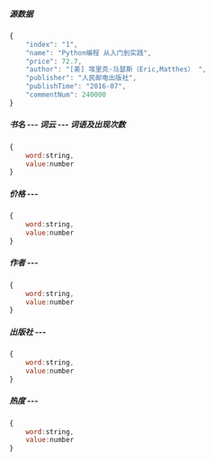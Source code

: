 ##### 源数据

```javascript
{
    "index": "1",
    "name": "Python编程 从入门到实践",
    "price": 72.7,
    "author": "[美] 埃里克·马瑟斯（Eric,Matthes） ",
    "publisher": "人民邮电出版社",
    "publishTime": "2016-07",
    "commentNum": 240000
}
```

##### 书名 --- 词云 --- 词语及出现次数

```javascript
{
    word:string,
    value:number
}
```

##### 价格 --- 

```javascript
{
    word:string,
    value:number
}
```

##### 作者 --- 

```javascript
{
    word:string,
    value:number
}
```

##### 出版社 --- 

```javascript
{
    word:string,
    value:number
}
```

##### 热度 ---

```javascript
{
    word:string,
    value:number
}
```